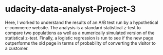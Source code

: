 # udacity-data-analyst-Project-3
Here, I worked to understand the results of an A/B test run by a hypothetical e-commerce website. The analysis is a standard statistical z-test to compare two populations as well as a numerically simulated version of the statistical z-test. Finally, a logistic regression is run to see if the new page outperforms the old page in terms of probability of converting the visitor to a customer.

